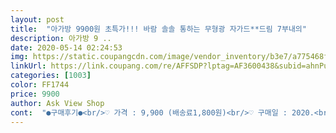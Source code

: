 ```yaml
---
layout: post 
title:  "아가방 9900원 초특가!!! 바람 솔솔 통하는 무형광 자가드**드림 7부내의" 
description: 아가방 9 ..
date: 2020-05-14 02:24:53 
img: https://static.coupangcdn.com/image/vendor_inventory/b3e7/a775468f80014fcee368608e185f329e20b9673b08df57742954c3d3da47.jpg 
linkUrl: https://link.coupang.com/re/AFFSDP?lptag=AF3600438&subid=ahnPublicAsk&pageKey=1242209064&itemId=2238039369&vendorItemId=70235523144&traceid=V0-113-6211ce46a523435a 
categories: [1003] 
color: FF1744 
price: 9900 
author: Ask View Shop 
cont:  "●구매후기●<br/>♡ 가격 : 9,900 (배송료1,800원)<br/>♡ 구매일 : 2020.<br/>3.<br/>30<br/> -4.<br/>1<br/>♡ 상품평 : 배송이 빠르며 옷이 깔끔하네요.<br/><br/>가성비 갑!!<br/>밤에 아기가 땀을 많이 흘리는데, 잠옷으로 입히기 딱 좋아요.<br/><br/>생각보다, 작게 나왔네요.<br/><br/>애들이 워낙 금방커서<br/>여름옷 으로 입힐려고 90사이즈 샀는데 길긴하지만<br/>이제 90일 된 통통남아<br/>자가드라 시원하고 비메이커도 아니고 아가방 제품이라 마음에 드네요.<br/> 잘입히겠습니다.<br/><br/>" 
---
```

